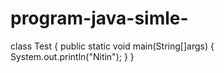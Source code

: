 # program-java-simle-
class Test
{
public static void main(String[]args)
{
System.out.println("Nitin");
}
}
